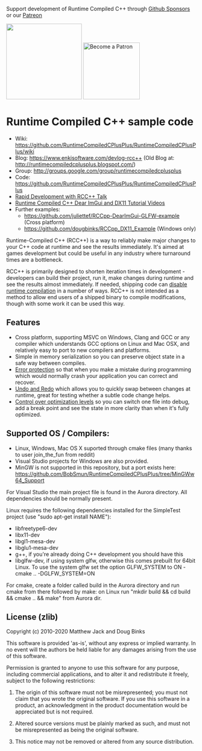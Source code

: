 Support development of Runtime Compiled C++ through [Github Sponsors](https://github.com/sponsors/dougbinks) or our [Patreon](https://www.patreon.com/enkisoftware)

[<img src="https://img.shields.io/static/v1?logo=github&label=Github&message=Sponsor&color=#ea4aaa" width="200"/>](https://github.com/sponsors/dougbinks)    [<img src="https://c5.patreon.com/external/logo/become_a_patron_button@2x.png" alt="Become a Patron" width="150"/>](https://www.patreon.com/enkisoftware)

# Runtime Compiled C++ sample code

- Wiki: https://github.com/RuntimeCompiledCPlusPlus/RuntimeCompiledCPlusPlus/wiki
- Blog: https://www.enkisoftware.com/devlog-rcc++ (Old Blog at: http://runtimecompiledcplusplus.blogspot.com/)
- Group: http://groups.google.com/group/runtimecompiledcplusplus
- Code: https://github.com/RuntimeCompiledCPlusPlus/RuntimeCompiledCPlusPlus
- [Rapid Development with RCC++ Talk](https://www.youtube.com/watch?v=hYib2YIZG24)
- [Runtime Compiled C++ Dear ImGui and DX11 Tutorial Videos](https://www.youtube.com/playlist?list=PLRp7HE6uWI1m6tu_-vNUY-N_gnXT17WHQ)
- Further examples:
    - https://github.com/juliettef/RCCpp-DearImGui-GLFW-example (Cross platform)
    - https://github.com/dougbinks/RCCpp_DX11_Example (Windows only)

Runtime-Compiled C++ (RCC++) is a way to reliably make major changes to your C++ code at runtime and see the results immediately. It's aimed at games development but could be useful in any industry where turnaround times are a bottleneck.

RCC++ is primarily designed to shorten iteration times in development - developers can build their project, run it, make changes during runtime and see the results almost immediately. If needed, shipping code can [disable runtime compilation](https://github.com/RuntimeCompiledCPlusPlus/RuntimeCompiledCPlusPlus/wiki/Disabling-runtime-compilation) in a number of ways. RCC++ is not intended as a method to allow end users of a shipped binary to compile modifications, though with some work it can be used this way.

## Features

- Cross platform, supporting MSVC on Windows, Clang and GCC or any compiler which understands GCC options on Linux and Mac OSX, and relatively easy to port to new compilers and platforms.
- Simple in memory serialization so you can preserve object state in a safe way between compiles.
- [Error protection](https://github.com/RuntimeCompiledCPlusPlus/RuntimeCompiledCPlusPlus/wiki/Error-protection) so that when you make a mistake during programming which would normally crash your application you can correct and recover.
- [Undo and Redo](https://github.com/RuntimeCompiledCPlusPlus/RuntimeCompiledCPlusPlus/wiki/Undo-and-Redo-via-the-Object-Constructor-History) which allows you to quickly swap between changes at runtime, great for testing whether a subtle code change helps.
- [Control over optimization levels](https://github.com/RuntimeCompiledCPlusPlus/RuntimeCompiledCPlusPlus/wiki/Controlling-Optimization-Levels) so you can switch one file into debug, add a break point and see the state in more clarity than when it's fully optimized.

## Supported OS / Compilers:

- Linux, Windows, Mac OS X suported through cmake files (many thanks to user join_the_fun from reddit)
- Visual Studio projects for Windows are also provided.
- MinGW is not supported in this repository, but a port exists here: https://github.com/BobSmun/RuntimeCompiledCPlusPlus/tree/MinGWw64_Support

For Visual Studio the main project file is found in the Aurora directory. All dependencies should be normally present.

Linux requires the following dependencies installed for the SimpleTest project (use "sudo apt-get install NAME"):
- libfreetype6-dev
- libx11-dev
- libgl1-mesa-dev
- libglu1-mesa-dev
- g++, if you're already doing C++ development you should have this
- libglfw-dev, if using system glfw, otherwise this comes prebuilt for 64bit Linux. To use the system glfw set the option GLFW_SYSTEM to ON - cmake .. -DGLFW_SYSTEM=ON

For cmake, create a folder called build in the Aurora directory and run cmake from there followed by make: on Linux run "mkdir build && cd build && cmake .. && make" from Aurora dir.

## License (zlib)

Copyright (c) 2010-2020 Matthew Jack and Doug Binks

This software is provided 'as-is', without any express or implied
warranty.  In no event will the authors be held liable for any damages
arising from the use of this software.

Permission is granted to anyone to use this software for any purpose,
including commercial applications, and to alter it and redistribute it
freely, subject to the following restrictions:

1. The origin of this software must not be misrepresented; you must not
   claim that you wrote the original software. If you use this software
   in a product, an acknowledgment in the product documentation would be
   appreciated but is not required.

2. Altered source versions must be plainly marked as such, and must not be
   misrepresented as being the original software.

3. This notice may not be removed or altered from any source distribution.
